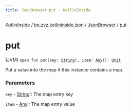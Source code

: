 ```yaml
---
title: JsonBrowser.put - KotlinInside
---
```


[KotlinInside](../../index.html) / [be.zvz.kotlininside.json](../index.html) / [JsonBrowser](index.html) / [put](./put.html)

# put

(JVM) `open fun put(key: `[`String`](https://kotlinlang.org/api/latest/jvm/stdlib/kotlin/-string/index.html)`!, item: `[`Any`](https://kotlinlang.org/api/latest/jvm/stdlib/kotlin/-any/index.html)`!): `[`Unit`](https://kotlinlang.org/api/latest/jvm/stdlib/kotlin/-unit/index.html)

Put a value into the map if this instance contains a map.

### Parameters

`key` - [String](https://kotlinlang.org/api/latest/jvm/stdlib/kotlin/-string/index.html)!: The map entry key

`item` - [Any](https://kotlinlang.org/api/latest/jvm/stdlib/kotlin/-any/index.html)!: The map entry value
